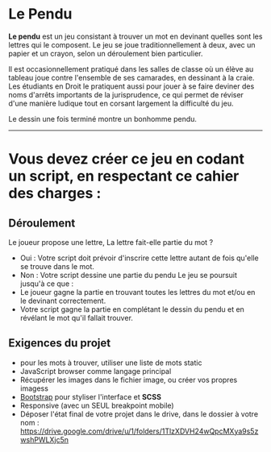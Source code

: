 
# Le Pendu

**Le pendu** est un jeu consistant à trouver un mot en devinant quelles sont les lettres qui le composent. Le jeu se joue traditionnellement à deux, avec un papier et un crayon, selon un déroulement bien particulier.

Il est occasionnellement pratiqué dans les salles de classe où un élève au tableau joue contre l'ensemble de ses camarades, en dessinant à la craie. Les étudiants en Droit le pratiquent aussi pour jouer à se faire deviner des noms d'arrêts importants de la jurisprudence, ce qui permet de réviser d'une manière ludique tout en corsant largement la difficulté du jeu.

Le dessin une fois terminé montre un bonhomme  pendu.
___
# Vous devez créer ce jeu en codant un script, en respectant ce cahier des charges :

## Déroulement
Le joueur propose une lettre, La lettre fait-elle partie du mot ?
- Oui : Votre script doit prévoir d'inscrire cette lettre autant de fois qu'elle se trouve dans le mot.
- Non : Votre script dessine une partie du pendu
Le jeu se poursuit jusqu'à ce que :
- Le joueur gagne la partie en trouvant toutes les lettres du mot et/ou en le devinant correctement.
- Votre script gagne la partie en complétant le dessin du pendu et en révélant le mot qu'il fallait trouver.

## Exigences du projet
- pour les mots à trouver, utiliser une liste de mots static
- JavaScript browser comme langage principal
- Récupérer les images dans le fichier image, ou créer vos propres imagess
- [Bootstrap](https://getbootstrap.com) pour styliser l'interface et **SCSS**
- Responsive (avec un SEUL breakpoint mobile)
- Déposer l'état final de votre projet dans le drive, dans le dossier à votre nom :  https://drive.google.com/drive/u/1/folders/1TlzXDVH24wQpcMXya9s5zwshPWLXjc5n


